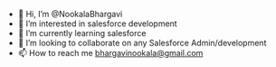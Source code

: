 - 👋 Hi, I’m @NookalaBhargavi
- 👀 I’m interested in salesforce development
- 🌱 I’m currently learning salesforce
- 💞️ I’m looking to collaborate on any Salesforce Admin/development 
- 📫 How to reach me bhargavinookala@gmail.com

<!---
NookalaBhargavi/NookalaBhargavi is a ✨ special ✨ repository because its `README.md` (this file) appears on your GitHub profile.
You can click the Preview link to take a look at your changes.
--->
